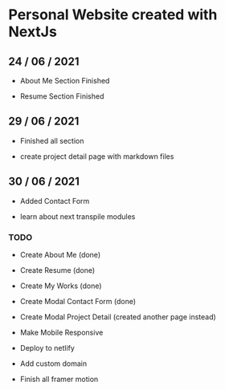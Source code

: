 # Personal Website created with NextJs

## 24 / 06 / 2021

- About Me Section Finished

- Resume Section Finished

## 29 / 06 / 2021

- Finished all section

- create project detail page with markdown files

## 30 / 06 / 2021

- Added Contact Form 

- learn about next transpile modules

### TODO

- Create About Me (done)

- Create Resume (done)
 
- Create My Works (done)
 
- Create Modal Contact Form (done)

- Create Modal Project Detail (created another page instead)

- Make Mobile Responsive

- Deploy to netlify

- Add custom domain

- Finish all framer motion
